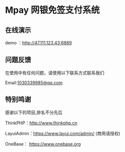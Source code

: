 Mpay 网银免签支付系统
===============

## **在线演示**

demo ：http://47.111.123.43:6889

## **问题反馈**

在使用中有任何问题，请使用以下联系方式联系我们

Email:1030339985@qq.com

## **特别鸣谢**

感谢以下的项目,排名不分先后

ThinkPHP：http://www.thinkphp.cn

LayuiAdmin：https://www.layui.com/admin/ (商用请授权)

OneBase： https://www.onebase.org
